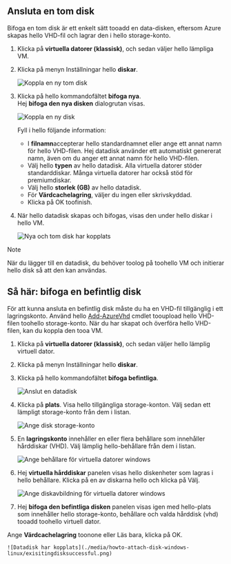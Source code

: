 


## <a name="attach-an-empty-disk"></a>Ansluta en tom disk
Bifoga en tom disk är ett enkelt sätt tooadd en data-disken, eftersom Azure skapas hello VHD-fil och lagrar den i hello storage-konto.

1. Klicka på **virtuella datorer (klassisk)**, och sedan väljer hello lämpliga VM.

2. Klicka på menyn Inställningar hello **diskar**.

   ![Koppla en ny tom disk](./media/howto-attach-disk-windows-linux/menudisksattachnew.png)

3. Klicka på hello kommandofältet **bifoga nya**.  
    Hej **bifoga den nya disken** dialogrutan visas.

    ![Koppla en ny disk](./media/howto-attach-disk-windows-linux/newdiskdetail.png)

    Fyll i hello följande information:
    - I **filnamn**accepterar hello standardnamnet eller ange ett annat namn för hello VHD-filen. Hej datadisk använder ett automatiskt genererat namn, även om du anger ett annat namn för hello VHD-filen.
    - Välj hello **typen** av hello datadisk. Alla virtuella datorer stöder standarddiskar. Många virtuella datorer har också stöd för premiumdiskar.
    - Välj hello **storlek (GB)** av hello datadisk.
    - För **Värdcachelagring**, väljer du ingen eller skrivskyddad.
    - Klicka på OK toofinish.

4. När hello datadisk skapas och bifogas, visas den under hello diskar i hello VM.

   ![Nya och tom disk har kopplats](./media/howto-attach-disk-windows-linux/newdiskemptysuccessful.png)

> [!NOTE]
> När du lägger till en datadisk, du behöver toolog på toohello VM och initierar hello disk så att den kan användas.

## <a name="how-to-attach-an-existing-disk"></a>Så här: bifoga en befintlig disk
För att kunna ansluta en befintlig disk måste du ha en VHD-fil tillgänglig i ett lagringskonto. Använd hello [Add-AzureVhd](https://msdn.microsoft.com/library/azure/dn495173.aspx) cmdlet tooupload hello VHD-filen toohello storage-konto. När du har skapat och överföra hello VHD-filen, kan du koppla den tooa VM.

1. Klicka på **virtuella datorer (klassisk)**, och sedan väljer hello lämplig virtuell dator.

2. Klicka på menyn Inställningar hello **diskar**.

3. Klicka på hello kommandofältet **bifoga befintliga**.

    ![Anslut en datadisk](./media/howto-attach-disk-windows-linux/menudisksattachexisting.png)

4. Klicka på **plats**. Visa hello tillgängliga storage-konton. Välj sedan ett lämpligt storage-konto från dem i listan.

    ![Ange disk storage-konto](./media/howto-attach-disk-windows-linux/existdiskstorageaccounts.png)

5. En **lagringskonto** innehåller en eller flera behållare som innehåller hårddiskar (VHD). Välj lämplig hello-behållare från dem i listan.

    ![Ange behållare för virtuella datorer windows](./media/howto-attach-disk-windows-linux/existdiskcontainers.png)

6. Hej **virtuella hårddiskar** panelen visas hello diskenheter som lagras i hello behållare. Klicka på en av diskarna hello och klicka på Välj.

    ![Ange diskavbildning för virtuella datorer windows](./media/howto-attach-disk-windows-linux/existdiskvhds.png)

7. Hej **bifoga den befintliga disken** panelen visas igen med hello-plats som innehåller hello storage-konto, behållare och valda hårddisk (vhd) tooadd toohello virtuell dator.

  Ange **Värdcachelagring** toonone eller Läs bara, klicka på OK.

    ![Datadisk har kopplats](./media/howto-attach-disk-windows-linux/exisitingdisksuccessful.png)
